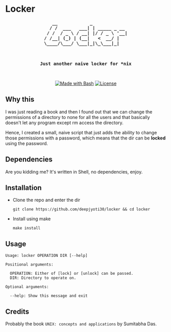 # Locker

<div align="center">
<pre style="background: none !important;font-weight:bold!important;">
   __            _             
  / /  ___   ___| | _____ _ __ 
 / /  / _ \ / __| |/ / _ \ '__|
/ /__| (_) | (__|   <  __/ |   
\____/\___/ \___|_|\_\___|_|   

<br>
Just another naive locker for *nix
</pre>
<br/>

[![Made with Bash](https://img.shields.io/badge/Made%20with-Bash-red?style=for-the-badge)]() [![License](https://img.shields.io/badge/License-MIT-green.svg?style=for-the-badge)](LICENSE.md)

</div>

## Why this

I was just reading a book and then I found out that we can change the permissions of a directory to none for all the users and that basically doesn't let any program except rm access the directory.

Hence, I created a small, naive script that just adds the ability to change those permissions with a password, which means that the dir can be __locked__ using the password.

## Dependencies

Are you kidding me? It's written in Shell, no dependencies, enjoy.

## Installation

- Clone the repo and enter the dir

   ```git clone https://github.com/deepjyoti30/locker && cd locker```

- Install using make

   ```make install```

## Usage

```console
Usage: locker OPERATION DIR [--help]

Positional arguments:

  OPERATION: Either of [lock] or [unlock] can be passed.
  DIR: Directory to operate on.

Optional arguments:

  --help: Show this message and exit

```

## Credits

Probably the book ```UNIX: concepts and applications``` by Sumitabha Das.
